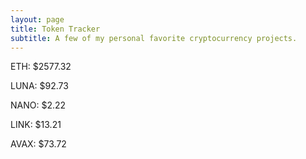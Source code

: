 ```yaml
---
layout: page
title: Token Tracker
subtitle: A few of my personal favorite cryptocurrency projects.
---
```


<!--BEGINCRYPTOINPUT-->
ETH: $2577.32

LUNA: $92.73

NANO: $2.22

LINK: $13.21

AVAX: $73.72

<!--ENDCRYPTOINPUT-->
